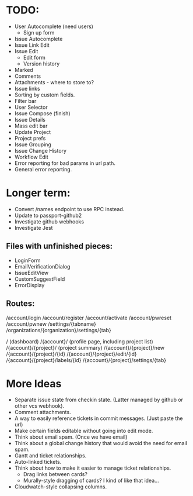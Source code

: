 # TODO:

* User Autocomplete (need users)
  * Sign up form
* Issue Autocomplete
* Issue Link Edit
* Issue Edit
  * Edit form
  * Version history
* Marked
* Comments
* Attachments - where to store to?
* Issue links
* Sorting by custom fields.
* Filter bar
* User Selector
* Issue Compose (finish)
* Issue Details
* Mass edit bar
* Update Project
* Project prefs
* Issue Grouping
* Issue Change History
* Workflow Edit
* Error reporting for bad params in url path.
* General error reporting.

# Longer term:

* Convert /names endpoint to use RPC instead.
* Update to passport-github2
* Investigate github webhooks
* Investigate Jest

## Files with unfinished pieces:
* LoginForm
* EmailVerificationDialog
* IssueEditView
* CustomSuggestField
* ErrorDisplay

## Routes:

/account/login
/account/register
/account/activate
/account/pwreset
/account/pwnew
/settings/{tabname}
/organizations/{organization}/settings/{tab}

/ (dashboard)
/{account}/ (profile page, including project list)
/{account}/{project}/ (project summary)
/{account}/{project}/new
/{account}/{project}/{id}
/{account}/{project}/edit/{id}
/{account}/{project}/labels/{id}
/{account}/{project}/settings/{tab}

# More Ideas

* Separate issue state from checkin state. (Latter managed by github or other vcs webhook).
* Comment attachments.
* A way to easily reference tickets in commit messages. (Just paste the url)
* Make certain fields editable without going into edit mode.
* Think about email spam. (Once we have email)
* Think about a global change history that would avoid the need for email spam.
* Gantt and ticket relationships.
* Auto-linked tickets.
* Think about how to make it easier to manage ticket relationships.
  * Drag links between cards?
  * Murally-style dragging of cards?  I kind of like that idea...
* Cloudwatch-style collapsing columns.
